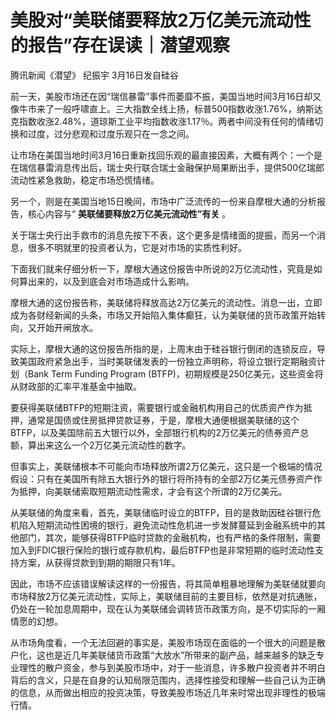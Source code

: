 # 美股对“美联储要释放2万亿美元流动性的报告”存在误读｜潜望观察

腾讯新闻《潜望》 纪振宇 3月16日发自硅谷

前一天，美股市场还在因“瑞信暴雷”事件而萎靡不振，美国当地时间3月16日却又像牛市来了一般呼啸直上。三大指数全线上扬，标普500指数收涨1.76%，纳斯达克指数收涨2.48%，道琼斯工业平均指数收涨1.17％。两者中间没有任何的情绪切换和过度，过分悲观和过度乐观只在一念之间。

让市场在美国当地时间3月16日重新找回乐观的最直接因素，大概有两个：一个是在瑞信暴雷消息传出后，瑞士央行联合瑞士金融保护局果断出手，提供500亿瑞郎流动性紧急救助，稳定市场恐慌情绪。

另一个，则是在美国当地15日晚间，市场中广泛流传的一份来自摩根大通的分析报告，核心内容与“ **美联储要释放2万亿美元流动性”有关** 。

关于瑞士央行出手救市的消息先按下不表，这个更多是情绪面的提振，而另一个消息，很多不明就里的投资者认为，它是对市场的实质性利好。

下面我们就来仔细分析一下，摩根大通这份报告中所说的2万亿流动性，究竟是如何算出来的，以及到底会对市场造成什么影响。

摩根大通的这份报告称，美联储将释放高达2万亿美元的流动性。消息一出，立即成为各财经新闻的头条，市场又开始陷入集体癫狂，认为美联储的货币政策开始转向，又开始开闸放水。

实际上，摩根大通的这份报告所指的是，上周末由于硅谷银行倒闭的连锁反应，导致美国政府紧急出手，当时美联储发表的一份独立声明称，将设立银行定期融资计划（Bank
Term Funding Program (BTFP)，初期规模是250亿美元，这些资金将从财政部的汇率平准基金中抽取。

要获得美联储BTFP的短期注资，需要银行或金融机构用自己的优质资产作为抵押，通常是国债或住房抵押贷款证券，于是，摩根大通便根据美联储的这个BTFP，以及美国除前五大银行以外，全部银行机构的2万亿美元的债券资产总额，算出来这么一个2万亿美元流动性的数字。

但事实上，美联储根本不可能向市场释放所谓2万亿美元，这只是一个极端的情况假设：只有在美国所有除五大银行外的银行将所持有的全部2万亿美元债券资产作为抵押，向美联储索取短期流动性需求，才会有这个所谓的2万亿美元。

从美联储的角度来看，首先，美联储临时设立的BTFP，目的是救助因硅谷银行危机陷入短期流动性困境的银行，避免流动性危机进一步发酵蔓延到金融系统中的其他部门，其次，能够获得BTFP临时贷款的金融机构，也有严格的条件限制，需要加入到FDIC银行保险的银行或存款机构，最后BTFP也是非常短期的临时流动性支持方案，从获得贷款到到期的期限只有1年。

因此，市场不应该错误解读这样的一份报告，将其简单粗暴地理解为美联储就要向市场释放2万亿美元流动性，实际上，美联储目前的主要目标，依然是对抗通胀，仍处在一轮加息周期中，现在认为美联储会调转货币政策方向，是不切实际的一厢情愿的幻想。

从市场角度看，一个无法回避的事实是，美股市场现在面临的一个很大的问题是散户化，这也是近几年美联储货币政策“大放水”所带来的副产品，越来越多的缺乏专业理性的散户资金，参与到美股市场中，对于一些消息，许多散户投资者并不明白背后的含义，只是在自身的认知局限范围内，选择性接受和理解一些自己认为正确的信息，从而做出相应的投资决策，导致美股市场近几年来时常出现非理性的极端行情。

